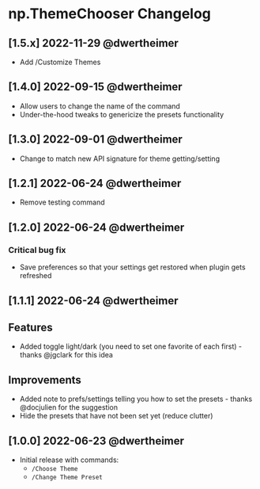 # np.ThemeChooser Changelog

## [1.5.x] 2022-11-29 @dwertheimer

- Add /Customize Themes

## [1.4.0] 2022-09-15 @dwertheimer

- Allow users to change the name of the command
- Under-the-hood tweaks to genericize the presets functionality

## [1.3.0] 2022-09-01 @dwertheimer

- Change to match new API signature for theme getting/setting

## [1.2.1] 2022-06-24 @dwertheimer

- Remove testing command

## [1.2.0] 2022-06-24 @dwertheimer

### Critical bug fix

- Save preferences so that your settings get restored when plugin gets refreshed

## [1.1.1] 2022-06-24 @dwertheimer

## Features

- Added toggle light/dark (you need to set one favorite of each first) - thanks @jgclark for this idea

## Improvements

- Added note to prefs/settings telling you how to set the presets - thanks @docjulien for the suggestion
- Hide the presets that have not been set yet (reduce clutter)

## [1.0.0] 2022-06-23 @dwertheimer

- Initial release with commands:
  - `/Choose Theme`
  - `/Change Theme Preset`
